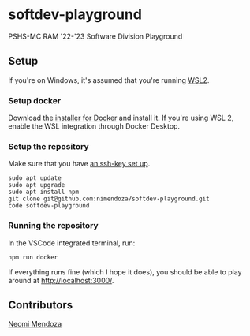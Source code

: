 # softdev-playground

PSHS-MC RAM '22-'23 Software Division Playground

## Setup

If you're on Windows, it's assumed that you're running [WSL2](aka.ms/wsl2).

### Setup docker

Download the [installer for Docker](https://docs.docker.com/desktop/release-notes/#docker-desktop-430) and install it. If you're using WSL 2, enable the WSL integration through Docker Desktop.

### Setup the repository

Make sure that you have [an ssh-key set up](https://docs.github.com/en/authentication/connecting-to-github-with-ssh/generating-a-new-ssh-key-and-adding-it-to-the-ssh-agent).

```shell
sudo apt update
sudo apt upgrade
sudo apt install npm
git clone git@github.com:nimendoza/softdev-playground.git
code softdev-playground
```

### Running the repository

In the VSCode integrated terminal, run:

```shell
npm run docker
```

If everything runs fine (which I hope it does), you should be able to play around at [http://localhost:3000/](http://localhost:3000/).

## Contributors

[Neomi Mendoza](https://github.com/nimendoza)
